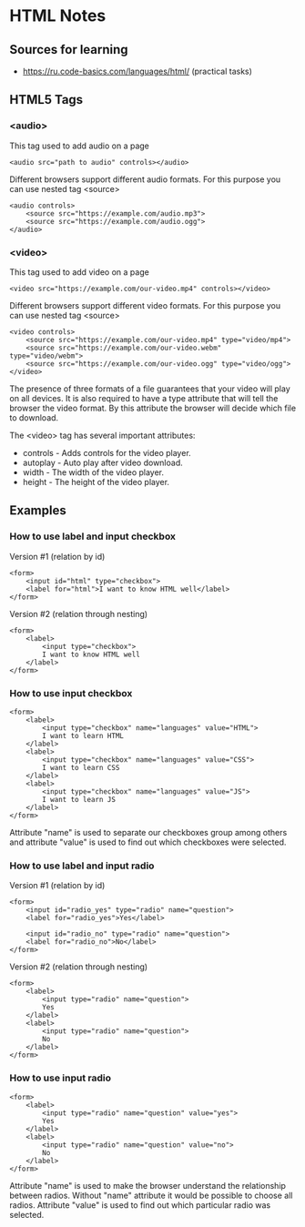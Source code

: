 # HTML Notes

## Sources for learning
* https://ru.code-basics.com/languages/html/ (practical tasks)

## HTML5 Tags

### \<audio>

This tag used to add audio on a page
```
<audio src="path to audio" controls></audio>
```
Different browsers support different audio formats. For this purpose you can use nested tag \<source>
```
<audio controls>
    <source src="https://example.com/audio.mp3">
    <source src="https://example.com/audio.ogg">
</audio>
```

### \<video>

This tag used to add video on a page
```
<video src="https://example.com/our-video.mp4" controls></video>
```
Different browsers support different video formats. For this purpose you can use nested tag \<source>
```
<video controls>
    <source src="https://example.com/our-video.mp4" type="video/mp4">
    <source src="https://example.com/our-video.webm" type="video/webm">
    <source src="https://example.com/our-video.ogg" type="video/ogg">
</video>
```
The presence of three formats of a file guarantees that your video will play on all devices. It is also required to have a type attribute that will tell the browser the video format. By this attribute the browser will decide which file to download.

The &lt;video> tag has several important attributes:
* controls - Adds controls for the video player.
* autoplay - Auto play after video download.
* width - The width of the video player.
* height - The height of the video player.

## Examples

### How to use label and input checkbox
Version #1 (relation by id)
```
<form>
    <input id="html" type="checkbox">
    <label for="html">I want to know HTML well</label>
</form>
```
Version #2 (relation through nesting)
```
<form>
    <label>
        <input type="checkbox">
        I want to know HTML well
    </label>
</form>
```

### How to use input checkbox
```
<form>
    <label>
        <input type="checkbox" name="languages" value="HTML">
        I want to learn HTML
    </label>
    <label>
        <input type="checkbox" name="languages" value="CSS">
        I want to learn CSS
    </label>
    <label>
        <input type="checkbox" name="languages" value="JS">
        I want to learn JS
    </label>
</form>
```
Attribute "name" is used to separate our checkboxes group among others and attribute "value" is used to find out which checkboxes were selected.

### How to use label and input radio
Version #1 (relation by id)
```
<form>
    <input id="radio_yes" type="radio" name="question">
    <label for="radio_yes">Yes</label>
    
    <input id="radio_no" type="radio" name="question">
    <label for="radio_no">No</label>
</form>
```
Version #2 (relation through nesting)
```
<form>
    <label>
        <input type="radio" name="question">
        Yes
    </label>
    <label>
        <input type="radio" name="question">
        No
    </label>
</form>
```

### How to use input radio
```
<form>
    <label>
        <input type="radio" name="question" value="yes">
        Yes
    </label>
    <label>
        <input type="radio" name="question" value="no">
        No
    </label>
</form>
```
Attribute "name" is used to make the browser understand the relationship between radios. Without "name" attribute it would be possible to choose all radios.
Attribute "value" is used to find out which particular radio was selected.
